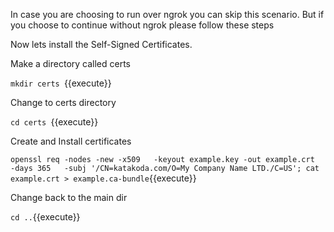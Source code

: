 In case you are choosing to run over ngrok you can skip this scenario.
But if you choose to continue without ngrok please follow these steps 

Now lets install the Self-Signed Certificates.

Make a directory called certs

`mkdir certs `{{execute}}

Change to certs directory

`cd certs `{{execute}}

Create and Install certificates

`openssl req -nodes -new -x509   -keyout example.key -out example.crt   -days 365   -subj '/CN=katakoda.com/O=My Company Name LTD./C=US'; cat example.crt > example.ca-bundle`{{execute}}

Change back to the main dir


`cd ..`{{execute}}


